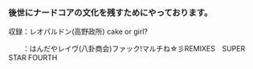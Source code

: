 ### 後世にナードコアの文化を残すためにやっております。

収録：レオパルドン(高野政所) cake or girl?
　　
　　
  　



　　：はんだやレイヴ(八卦商会)ファック!マルチね☆彡REMIXES　SUPER STAR FOURTH
